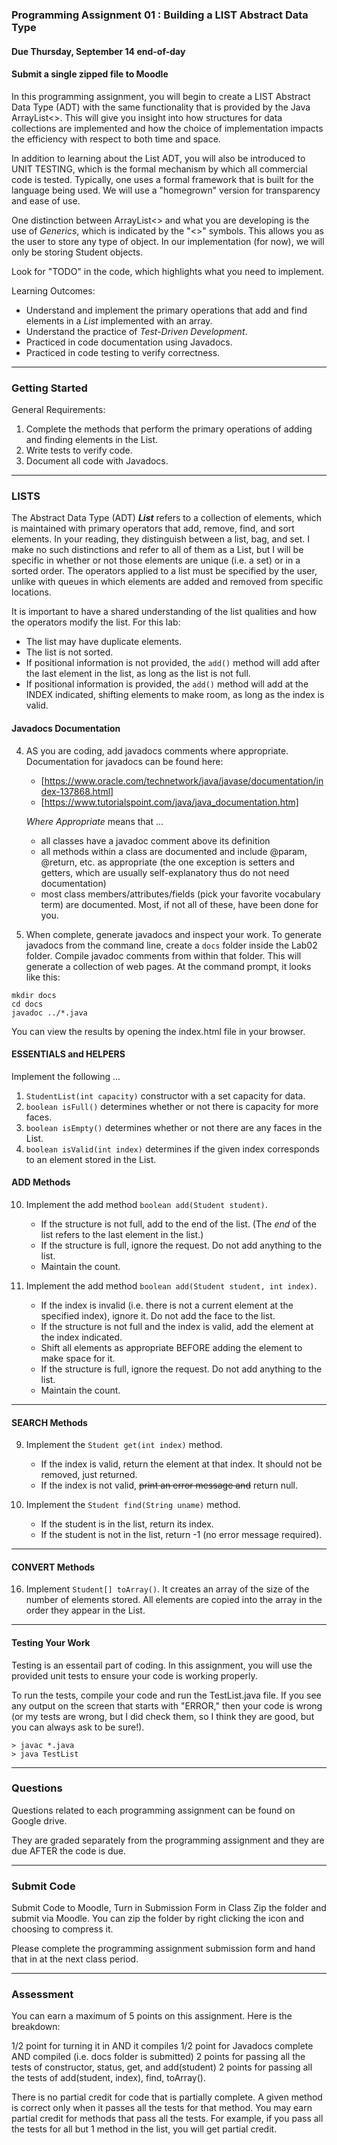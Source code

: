 ### Programming Assignment 01 : Building a LIST Abstract Data Type
#### Due Thursday, September 14 end-of-day
#### Submit a single zipped file to Moodle

In this programming assignment, you will begin to create a LIST Abstract Data Type (ADT) with the same functionality that is provided by the Java ArrayList<>. This will give you insight into how structures for data collections are implemented and how the choice of implementation impacts the efficiency with respect to both time and space.

In addition to learning about the List ADT, you will also be introduced to UNIT TESTING, which is the formal mechanism by which all commercial code is tested. Typically, one uses a formal framework that is built for the language being used. We will use a "homegrown" version for transparency and ease of use.

One distinction between ArrayList<> and what you are developing is the use of _Generics_, which is indicated by the "<>" symbols. This allows you as the user to store any type of object. In our implementation (for now), we will only be storing Student objects.

Look for "TODO" in the code, which highlights what you need to implement.

Learning Outcomes:

- Understand and implement the primary operations that add and find elements in a _List_ implemented with an array.
- Understand the practice of _Test-Driven Development_.
- Practiced in code documentation using Javadocs.
- Practiced in code testing to verify correctness.

<hr>

### Getting Started

General Requirements:

1. Complete the methods that perform the primary operations of adding and finding elements in the List.
2. Write tests to verify code.
3. Document all code with Javadocs.

<hr>

### LISTS

The Abstract Data Type (ADT) **_List_** refers to a collection of elements, which is maintained with primary operators that add, remove, find, and sort elements. In your reading, they distinguish between a list, bag, and set. I make no such distinctions and refer to all of them as a List, but I will be specific in whether or not those elements are unique (i.e. a set) or in a sorted order. The operators applied to a list must be specified by the user, unlike with queues in which elements are added and removed from specific locations.

It is important to have a shared understanding of the list qualities and how the operators modify the list. For this lab:
- The list may have duplicate elements. 
- The list is not sorted.
- If positional information is not provided, the `add()` method will add after the last element in the list, as long as the list is not full.
- If positional information is provided, the `add()` method will add at the INDEX indicated, shifting elements to make room, as long as the index is valid.

#### Javadocs Documentation

4. AS you are coding, add javadocs comments where appropriate. Documentation for javadocs can be found here:
    - [https://www.oracle.com/technetwork/java/javase/documentation/index-137868.html]
    - [https://www.tutorialspoint.com/java/java_documentation.htm]

    _Where Appropriate_ means that ...
    - all classes have a javadoc comment above its definition
    - all methods within a class are documented and include @param, @return, etc. as appropriate (the one exception is setters and getters, which are usually self-explanatory thus do not need documentation)
    - most class members/attributes/fields (pick your favorite vocabulary term) are documented. Most, if not all of these, have been done for you.

5. When complete, generate javadocs and inspect your work. To generate javadocs from the command line, create a `docs` folder inside the Lab02 folder. Compile javadoc comments from within that folder. This will generate a collection of web pages. At the command prompt, it looks like this:
  ```
  mkdir docs
  cd docs
  javadoc ../*.java
  ```
  You can view the results by opening the index.html file in your browser.

#### ESSENTIALS and HELPERS

Implement the following ...

1. `StudentList(int capacity)` constructor with a set capacity for data.
6. `boolean isFull()` determines whether or not there is capacity for more faces.
7. `boolean isEmpty()` determines whether or not there are any faces in the List.
8. `boolean isValid(int index)` determines if the given index corresponds to an element stored in the List.

#### ADD Methods

10. Implement the add method `boolean add(Student student)`.
    - If the structure is not full, add to the end of the list. (The _end_ of the list refers to the last element in the list.)
    - If the structure is full, ignore the request. Do not add anything to the list.
    - Maintain the count.

11. Implement the add method `boolean add(Student student, int index)`.
    - If the index is invalid (i.e. there is not a current element at the specified index), ignore it. Do not add the face to the list.
    - If the structure is not full and the index is valid, add the element at the index indicated.
    - Shift all elements as appropriate BEFORE adding the element to make space for it.
    - If the structure is full, ignore the request. Do not add anything to the list.
    - Maintain the count.

<hr>

#### SEARCH Methods

9. Implement the `Student get(int index)` method.
    - If the index is valid, return the element at that index. It should not be removed, just returned.
    - If the index is not valid, <del>print an error message and</del> return null.


15. Implement the `Student find(String uname)` method.
    - If the student is in the list, return its index.
    - If the student is not in the list, return -1 (no error message required).

<hr>

#### CONVERT Methods

16. Implement `Student[] toArray()`. It creates an array of the size of the number of elements stored. All elements are copied into the array in the order they appear in the List.

<hr>

#### Testing Your Work

Testing is an essentail part of coding. In this assignment, you will use the provided unit tests to ensure your code is working properly.

To run the tests, compile your code and run the TestList.java file. If you see any output on the screen that starts with "ERROR," then your code is wrong (or my tests are wrong, but I did check them, so I think they are good, but you can always ask to be sure!).

```
> javac *.java
> java TestList
```

<hr>

### Questions

Questions related to each programming assignment can be found on Google drive.

They are graded separately from the programming assignment and they are due AFTER the code is due.

<hr>

### Submit Code

Submit Code to Moodle, Turn in Submission Form in Class
Zip the folder and submit via Moodle. You can zip the folder by right clicking the icon and choosing to compress it.

Please complete the programming assignment submission form and hand that in at the next class period.

<hr>

### Assessment

You can earn a maximum of 5 points on this assignment. Here is the breakdown:

1/2 point for turning it in AND it compiles
1/2 point for Javadocs complete AND compiled (i.e. docs folder is submitted)
2 points for passing all the tests of constructor, status, get, and add(student)
2 points for passing all the tests of add(student, index), find, toArray(). 

There is no partial credit for code that is partially complete. A given method is correct only when it passes all the tests for that method. You may earn partial credit for methods that pass all the tests. For example, if you pass all the tests for all but 1 method in the list, you will get partial credit.





